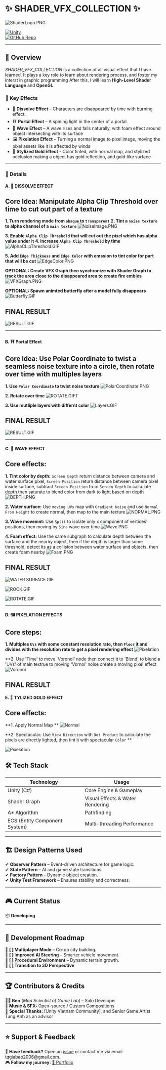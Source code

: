 # ✨ SHADER_VFX_COLLECTION ✨

![ShaderLogo.PNG]()

[![Unity](https://img.shields.io/badge/Made_with-Unity-000?logo=unity&style=for-the-badge)](https://unity.com/)  
[![GitHub Repo](https://img.shields.io/badge/View_on-GitHub-blue?style=for-the-badge&logo=github)]()

---

## 🚀 Overview  
*SHADER_VFX_COLLECTION* is a collection of all visual effect that I have learned. It plays a key role to learn about rendering process, and foster my interst in graphic programming
After this, I will learn **High-Level Shader Language** and **OpenGL**

### 🎯 Key Effects
- 🙈 **Dissolve Effect** – Characters are disappeared by time with burning effect. 
- ⛩️ **Portal Effect** – A spining light in the center of a portal. 
- 🌊 **Wave Effect** – A wave rises and falls naturally, with foam effect around object intersecting with its surface
- 🖼️ **Pixelation Effect** – Turning a normal image to pixel image, moving the pixel assets like it is affected by winds
- 🥇 **Stylized Gold Effect** - Color tinted, with normal map, and stylized occlusion making a object has gold reflection, and gold-like surface
---

### 📌 Details

#### A. 🙈 DISSOLVE EFFECT
## Core Idea: Manipulate Alpha Clip Threshold over time to cut out part of a texture

**1. Turn rendering mode from `obaque` to `transparent`**
**2. Tint a `noise texture` to alpha channel of a `main texture`**
![NoiseImage.PNG]()


**3. Enable `Alpha Clip Threshold` that will cut out the pixel which has alpha value under it**
**4. Increase `Alpha Clip Threshold` by time**
![AlphaCLipThreshold.GIF]()

**5. Add `Edge Thickness` and `Edge Color` with emssion to tint color for part that will be cut**
![EdgeColor.PNG]()

**OPTIONAL: Create VFX Graph then synchronize with Shader Graph to track the area close to the disappeared area to create fire embles**
![VFXGraph.PNG]()


**OPTIONAL: Spawn animted butterfly after a model fully disappears**
![Butterfly.GIF]()

## FINAL RESULT
![RESULT.GIF]()

---

#### B. ⛩️ Portal Effect
## Core Idea: Use Polar Coordinate to twist a seamless noise texture into a circle, then rotate over time with multiples layers

**1. Use `Polar Coordinate` to twist noise texture**
![PolarCoordinate.PNG]()

**2. Rotate over time**
![ROTATE.GIFT]()

**3. Use mutliple layers with differnt color**
![Layers.GIF]()

## FINAL RESULT
![RESULT.GIF]()

---

#### C. 🌊 WAVE EFFECT
## Core effects:

**1. Tint color by depth:** `Screen Depth` return distance between camera and water surface pixel, `Screen Position` return distance between camera pixel inside surface, 
subtract `Screen Position` from `Screen Depth` to calculate depth then saturate to blend color from dark to light based on depth
![DEPTH.PNG]()

**2. Water surface:** Use `moving UVs` map with `Gradient Noise` and use `Normal From Height` to create normal, then map to the main texture
![NORMAL.PNG]()

**3. Wave movemnt:** Use `Split` to isolate only x component of vertices' positions, then moving by `Sine` wave over time 
![Wave.PNG]()

**4. Foam effect:** Use the same subgraph to calculate depth between the surface and the nearby object, then if the depth is larger than some threshold, detect its as a collision
between water surface and objects, then create foam nearby
![Foam.PNG]()

## FINAL RESULT

![WATER SURFACE.GIF]()

![ROCK.GIF]()

![ROTATE.GIF]()

---

#### D. 🖼️ PIXELATION EFFECTS
## Core steps:

**1. Multiples `UVs` with some constant resolution rate, then `Floor` it and divides with the resolution rate to get a pixel rendering effect**
![Pixelation]()

**2. Use 'Time' to move 'Voronoi' node then connect it to 'Blend' to blend a 'UVs' of main textrue to moving 'Vornoi' noise create a moving pixel effect
![Voronoi]()

## FINAL RESULT



#### E. 🥇 TYLIZED GOLD EFFECT
## Core effects:

**1. Apply Normal Map **
![Normal]()

**2. Spectacular: Use `View Direction` with `Dot Product` to calculate the pixels are directly lighted, then tint it with spectacular `Color` **

![Pixelation]()




## 🛠 Tech Stack  
| **Technology**   | **Usage**  |  
|-----------------|-----------|  
| Unity (C#) | Core Engine & Gameplay |  
| Shader Graph | Visual Effects & Water Rendering |  
| A* Algorithm | Pathfinding |  
| ECS (Entity Component System) | Multi-threading Performance |  

---

## 🏗 Design Patterns Used  
✔ **Observer Pattern** – Event-driven architecture for game logic.  
✔ **State Pattern** – AI and game state transitions.  
✔ **Factory Pattern** – Dynamic object creation.  
✔ **Unity Test Framework** – Ensures stability and correctness.  

---

## 🎮 Current Status  
📦 **Developing**

---

## 🚧 Development Roadmap  
🔹 **[ ] Multiplayer Mode** – Co-op city building.  
🔹 **[ ] Improved AI Steering** – Smarter vehicle movement.  
🔹 **[ ] Procedural Environment** – Dynamic terrain growth.  
🔹 **[ ] Transition to 3D Perspective**  

---

## 🏆 Contributors & Credits  
👨‍💻 **Ben** (*Mad Scientist of Game Lab*) – Solo Developer  
🎵 **Music & SFX:** Open-source / Custom Compositions  
📖 **Special Thanks:** [Unity Vietnam Community], and Senior Game Artist Tung Anh as an advisor  

---

## ⭐ Support & Feedback  
💬 **Have feedback?** Open an [issue](https://github.com/tqgiabao2006/blood-vein/issues) or contact me via email: tqgiabao2006@gmail.com.  
🎮 **Follow my journey:** [🔗 Portfolio](https://your-portfolio-link.com)  
